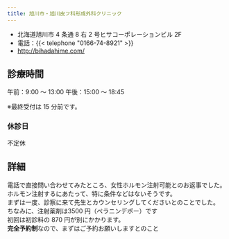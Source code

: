 ```yaml
---
title: 旭川市・旭川皮フ科形成外科クリニック
---
```


- 北海道旭川市 4 条通 8 右 2 号ヒサコーポレーションビル 2F
- 電話：{{< telephone "0166-74-8921" >}}
- <http://bihadahime.com/>

## 診療時間

午前：9:00 ～ 13:00
午後：15:00 ～ 18:45

※最終受付は 15 分前です。

### 休診日

不定休

## 詳細

電話で直接問い合わせてみたところ、女性ホルモン注射可能とのお返事でした。  
ホルモン注射するにあたって、特に条件などはないそうです。  
まずは一度、診察に来て先生とカウンセリングしてくださいとのことでした。  
ちなみに、注射薬剤は3500 円（ペラニンデポー）です  
初回は初診料の 870 円が別にかかります。  
**完全予約制**なので、まずはご予約お願いしますとのこと
